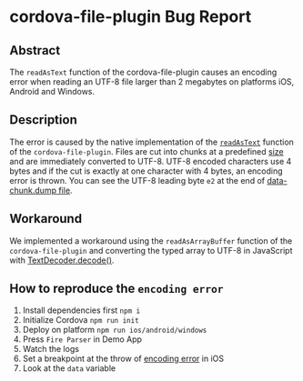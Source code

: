 # cordova-file-plugin Bug Report
## Abstract
The `readAsText` function of the cordova-file-plugin causes an encoding error when reading an UTF-8 file larger than 2 megabytes on platforms iOS, Android and Windows.

## Description
The error is caused by the native implementation of the [`readAsText`](https://github.com/apache/cordova-plugin-file/blob/d135cd0e006736ea60c9dec46590de0927d57b6b/src/ios/CDVFile.m#L866) function of the `cordova-file-plugin`. Files are cut into chunks at a predefined [size](https://github.com/apache/cordova-plugin-file/blob/d135cd0e006736ea60c9dec46590de0927d57b6b/www/FileReader.js#L52) and are immediately converted to UTF-8. UTF-8 encoded characters use 4 bytes and if the cut is exactly at one character with 4 bytes, an encoding error is thrown.
You can see the UTF-8 leading byte `e2` at the end of [data-chunk.dump file](./data-chunk.dump).

## Workaround
We implemented a workaround using the `readAsArrayBuffer` function of the `cordova-file-plugin` and converting the typed array to UTF-8 in JavaScript with [TextDecoder.decode()](https://developer.mozilla.org/en-US/docs/Web/API/TextDecoder/decode).

## How to reproduce the `encoding error`
1. Install dependencies first
`npm i`
2. Initialize Cordova
`npm run init`
3. Deploy on platform
`npm run ios/android/windows`
4. Press `Fire Parser` in Demo App
5. Watch the logs
6. Set a breakpoint at the throw of [encoding error](https://github.com/apache/cordova-plugin-file/blob/d135cd0e006736ea60c9dec46590de0927d57b6b/src/ios/CDVFile.m#L872) in iOS
7. Look at the `data` variable
